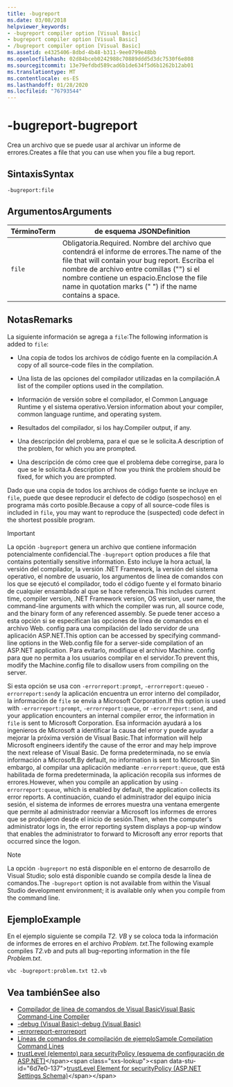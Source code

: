 ```yaml
---
title: -bugreport
ms.date: 03/08/2018
helpviewer_keywords:
- -bugreport compiler option [Visual Basic]
- bugreport compiler option [Visual Basic]
- /bugreport compiler option [Visual Basic]
ms.assetid: e4325406-8dbd-4b48-b311-9ee0799e48bb
ms.openlocfilehash: 02d84bceb0242988c70889ddd5d3dc7530f6e808
ms.sourcegitcommit: 13e79efdbd589cad6b1de634f5d6b1262b12ab01
ms.translationtype: MT
ms.contentlocale: es-ES
ms.lasthandoff: 01/28/2020
ms.locfileid: "76793544"
---
```

# <a name="-bugreport"></a><span data-ttu-id="6d7e0-102">-bugreport</span><span class="sxs-lookup"><span data-stu-id="6d7e0-102">-bugreport</span></span>

<span data-ttu-id="6d7e0-103">Crea un archivo que se puede usar al archivar un informe de errores.</span><span class="sxs-lookup"><span data-stu-id="6d7e0-103">Creates a file that you can use when you file a bug report.</span></span>

## <a name="syntax"></a><span data-ttu-id="6d7e0-104">Sintaxis</span><span class="sxs-lookup"><span data-stu-id="6d7e0-104">Syntax</span></span>

```console
-bugreport:file
```

## <a name="arguments"></a><span data-ttu-id="6d7e0-105">Argumentos</span><span class="sxs-lookup"><span data-stu-id="6d7e0-105">Arguments</span></span>

|<span data-ttu-id="6d7e0-106">Término</span><span class="sxs-lookup"><span data-stu-id="6d7e0-106">Term</span></span>|<span data-ttu-id="6d7e0-107">de esquema JSON</span><span class="sxs-lookup"><span data-stu-id="6d7e0-107">Definition</span></span>|
|---|---|
|`file`|<span data-ttu-id="6d7e0-108">Obligatoria.</span><span class="sxs-lookup"><span data-stu-id="6d7e0-108">Required.</span></span> <span data-ttu-id="6d7e0-109">Nombre del archivo que contendrá el informe de errores.</span><span class="sxs-lookup"><span data-stu-id="6d7e0-109">The name of the file that will contain your bug report.</span></span> <span data-ttu-id="6d7e0-110">Escriba el nombre de archivo entre comillas ("") si el nombre contiene un espacio.</span><span class="sxs-lookup"><span data-stu-id="6d7e0-110">Enclose the file name in quotation marks (" ") if the name contains a space.</span></span>|

## <a name="remarks"></a><span data-ttu-id="6d7e0-111">Notas</span><span class="sxs-lookup"><span data-stu-id="6d7e0-111">Remarks</span></span>

<span data-ttu-id="6d7e0-112">La siguiente información se agrega a `file`:</span><span class="sxs-lookup"><span data-stu-id="6d7e0-112">The following information is added to `file`:</span></span>

- <span data-ttu-id="6d7e0-113">Una copia de todos los archivos de código fuente en la compilación.</span><span class="sxs-lookup"><span data-stu-id="6d7e0-113">A copy of all source-code files in the compilation.</span></span>

- <span data-ttu-id="6d7e0-114">Una lista de las opciones del compilador utilizadas en la compilación.</span><span class="sxs-lookup"><span data-stu-id="6d7e0-114">A list of the compiler options used in the compilation.</span></span>

- <span data-ttu-id="6d7e0-115">Información de versión sobre el compilador, el Common Language Runtime y el sistema operativo.</span><span class="sxs-lookup"><span data-stu-id="6d7e0-115">Version information about your compiler, common language runtime, and operating system.</span></span>

- <span data-ttu-id="6d7e0-116">Resultados del compilador, si los hay.</span><span class="sxs-lookup"><span data-stu-id="6d7e0-116">Compiler output, if any.</span></span>

- <span data-ttu-id="6d7e0-117">Una descripción del problema, para el que se le solicita.</span><span class="sxs-lookup"><span data-stu-id="6d7e0-117">A description of the problem, for which you are prompted.</span></span>

- <span data-ttu-id="6d7e0-118">Una descripción de cómo cree que el problema debe corregirse, para lo que se le solicita.</span><span class="sxs-lookup"><span data-stu-id="6d7e0-118">A description of how you think the problem should be fixed, for which you are prompted.</span></span>

<span data-ttu-id="6d7e0-119">Dado que una copia de todos los archivos de código fuente se incluye en `file`, puede que desee reproducir el defecto de código (sospechoso) en el programa más corto posible.</span><span class="sxs-lookup"><span data-stu-id="6d7e0-119">Because a copy of all source-code files is included in `file`, you may want to reproduce the (suspected) code defect in the shortest possible program.</span></span>

> [!IMPORTANT]
> <span data-ttu-id="6d7e0-120">La opción `-bugreport` genera un archivo que contiene información potencialmente confidencial.</span><span class="sxs-lookup"><span data-stu-id="6d7e0-120">The `-bugreport` option produces a file that contains potentially sensitive information.</span></span> <span data-ttu-id="6d7e0-121">Esto incluye la hora actual, la versión del compilador, la versión .NET Framework, la versión del sistema operativo, el nombre de usuario, los argumentos de línea de comandos con los que se ejecutó el compilador, todo el código fuente y el formato binario de cualquier ensamblado al que se hace referencia.</span><span class="sxs-lookup"><span data-stu-id="6d7e0-121">This includes current time, compiler version, .NET Framework version, OS version, user name, the command-line arguments with which the compiler was run, all source code, and the binary form of any referenced assembly.</span></span> <span data-ttu-id="6d7e0-122">Se puede tener acceso a esta opción si se especifican las opciones de línea de comandos en el archivo Web. config para una compilación del lado servidor de una aplicación ASP.NET.</span><span class="sxs-lookup"><span data-stu-id="6d7e0-122">This option can be accessed by specifying command-line options in the Web.config file for a server-side compilation of an ASP.NET application.</span></span> <span data-ttu-id="6d7e0-123">Para evitarlo, modifique el archivo Machine. config para que no permita a los usuarios compilar en el servidor.</span><span class="sxs-lookup"><span data-stu-id="6d7e0-123">To prevent this, modify the Machine.config file to disallow users from compiling on the server.</span></span>

<span data-ttu-id="6d7e0-124">Si esta opción se usa con `-errorreport:prompt`, `-errorreport:queue`o `-errorreport:send`y la aplicación encuentra un error interno del compilador, la información de `file` se envía a Microsoft Corporation.</span><span class="sxs-lookup"><span data-stu-id="6d7e0-124">If this option is used with `-errorreport:prompt`, `-errorreport:queue`, or `-errorreport:send`, and your application encounters an internal compiler error, the information in `file` is sent to Microsoft Corporation.</span></span> <span data-ttu-id="6d7e0-125">Esa información ayudará a los ingenieros de Microsoft a identificar la causa del error y puede ayudar a mejorar la próxima versión de Visual Basic.</span><span class="sxs-lookup"><span data-stu-id="6d7e0-125">That information will help Microsoft engineers identify the cause of the error and may help improve the next release of Visual Basic.</span></span> <span data-ttu-id="6d7e0-126">De forma predeterminada, no se envía información a Microsoft.</span><span class="sxs-lookup"><span data-stu-id="6d7e0-126">By default, no information is sent to Microsoft.</span></span> <span data-ttu-id="6d7e0-127">Sin embargo, al compilar una aplicación mediante `-errorreport:queue`, que está habilitada de forma predeterminada, la aplicación recopila sus informes de errores.</span><span class="sxs-lookup"><span data-stu-id="6d7e0-127">However, when you compile an application by using `-errorreport:queue`, which is enabled by default, the application collects its error reports.</span></span> <span data-ttu-id="6d7e0-128">A continuación, cuando el administrador del equipo inicia sesión, el sistema de informes de errores muestra una ventana emergente que permite al administrador reenviar a Microsoft los informes de errores que se produjeron desde el inicio de sesión.</span><span class="sxs-lookup"><span data-stu-id="6d7e0-128">Then, when the computer's administrator logs in, the error reporting system displays a pop-up window that enables the administrator to forward to Microsoft any error reports that occurred since the logon.</span></span>

> [!NOTE]
> <span data-ttu-id="6d7e0-129">La opción `-bugreport` no está disponible en el entorno de desarrollo de Visual Studio; solo está disponible cuando se compila desde la línea de comandos.</span><span class="sxs-lookup"><span data-stu-id="6d7e0-129">The `-bugreport` option is not available from within the Visual Studio development environment; it is available only when you compile from the command line.</span></span>

## <a name="example"></a><span data-ttu-id="6d7e0-130">Ejemplo</span><span class="sxs-lookup"><span data-stu-id="6d7e0-130">Example</span></span>

<span data-ttu-id="6d7e0-131">En el ejemplo siguiente se compila *T2. VB* y se coloca toda la información de informes de errores en el archivo *Problem. txt*.</span><span class="sxs-lookup"><span data-stu-id="6d7e0-131">The following example compiles *T2.vb* and puts all bug-reporting information in the file *Problem.txt*.</span></span>

```console
vbc -bugreport:problem.txt t2.vb
```

## <a name="see-also"></a><span data-ttu-id="6d7e0-132">Vea también</span><span class="sxs-lookup"><span data-stu-id="6d7e0-132">See also</span></span>

- [<span data-ttu-id="6d7e0-133">Compilador de línea de comandos de Visual Basic</span><span class="sxs-lookup"><span data-stu-id="6d7e0-133">Visual Basic Command-Line Compiler</span></span>](index.md)
- [<span data-ttu-id="6d7e0-134">-debug (Visual Basic)</span><span class="sxs-lookup"><span data-stu-id="6d7e0-134">-debug (Visual Basic)</span></span>](debug.md)
- [<span data-ttu-id="6d7e0-135">-errorreport</span><span class="sxs-lookup"><span data-stu-id="6d7e0-135">-errorreport</span></span>](errorreport.md)
- [<span data-ttu-id="6d7e0-136">Líneas de comandos de compilación de ejemplo</span><span class="sxs-lookup"><span data-stu-id="6d7e0-136">Sample Compilation Command Lines</span></span>](sample-compilation-command-lines.md)
- <span data-ttu-id="6d7e0-137">[trustLevel (elemento) para securityPolicy (esquema de configuración de ASP.NET)](https://docs.microsoft.com/previous-versions/dotnet/netframework-4.0/as399f0x(v=vs.100))</span><span class="sxs-lookup"><span data-stu-id="6d7e0-137">[trustLevel Element for securityPolicy (ASP.NET Settings Schema)](https://docs.microsoft.com/previous-versions/dotnet/netframework-4.0/as399f0x(v=vs.100))</span></span>
